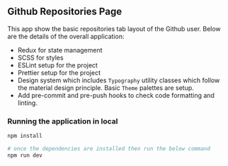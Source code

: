 ## Github Repositories Page

This app show the basic repositories tab layout of the Github user. Below are the details of the overall application:

- Redux for state management
- SCSS for styles
- ESLint setup for the project
- Prettier setup for the project
- Design system which includes `Typography` utility classes which follow the material design principle. Basic `Theme` palettes are setup.
- Add pre-commit and pre-push hooks to check code formatting and linting.

### Running the application in local

```bash
npm install

# once the dependencies are installed then run the below command
npm run dev
```
